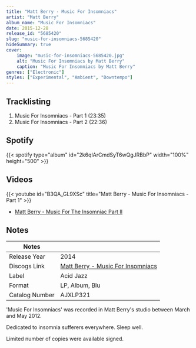 ```yaml
---
title: "Matt Berry - Music For Insomniacs"
artist: "Matt Berry"
album_name: "Music For Insomniacs"
date: 2015-12-28
release_id: "5685420"
slug: "music-for-insomniacs-5685420"
hideSummary: true
cover:
    image: "music-for-insomniacs-5685420.jpg"
    alt: "Music For Insomniacs by Matt Berry"
    caption: "Music For Insomniacs by Matt Berry"
genres: ["Electronic"]
styles: ["Experimental", "Ambient", "Downtempo"]
---
```

## Tracklisting
1. Music For Insomniacs - Part 1 (23:35)
2. Music For Insomniacs - Part 2 (22:36)
## Spotify
{{< spotify type="album" id="2k6qIArCmdSyT6wQgJRBbP" width="100%" height="500" >}}

## Videos
{{< youtube id="B3QA_GL9XSc" title="Matt Berry - Music For Insomniacs - Part 1" >}}
- [Matt Berry - Music For The Insomniac Part II](https://www.youtube.com/watch?v=dUOHKVJzgHc)

## Notes
| Notes          |             |
| ---------------| ----------- |
| Release Year   | 2014 |
| Discogs Link   | [Matt Berry - Music For Insomniacs](https://www.discogs.com/release/5685420-Matt-Berry-Music-For-Insomniacs) |
| Label          | Acid Jazz |
| Format         | LP, Album, Blu |
| Catalog Number | AJXLP321 |

'Music For Insomniacs' was recorded in Matt Berry's studio between March and May 2012.  Dedicated to insomnia sufferers everywhere. Sleep well.  Limited number of copies were available signed.
